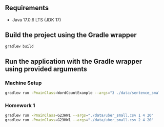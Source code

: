 ## Requirements

- Java 17.0.6 LTS (JDK 17)

## Build the project using the Gradle wrapper
```sh
gradlew build
```

## Run the application with the Gradle wrapper using provided arguments

### Machine Setup
```sh
gradlew run -PmainClass=WordCountExample --args="3 ./data/sentence_small.txt"
```

### Homework 1
```sh
gradlew run -PmainClass=G23HW1 --args="./data/uber_small.csv 1 4 20"
gradlew run -PmainClass=G23HW1 --args="./data/uber_small.csv 2 4 20"
```